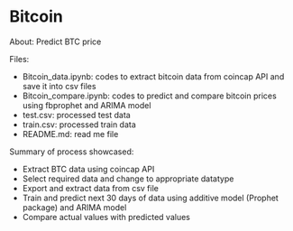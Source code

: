 # Bitcoin
About: Predict BTC price

Files: 
- Bitcoin_data.ipynb: codes to extract bitcoin data from coincap API and save it into csv files
- Bitcoin_compare.ipynb: codes to predict and compare bitcoin prices using fbprophet and ARIMA model
- test.csv: processed test data
- train.csv: processed train data
- README.md: read me file

Summary of process showcased:
- Extract BTC data using coincap API
- Select required data and change to appropriate datatype
- Export and extract data from csv file
- Train and predict next 30 days of data using additive model (Prophet package) and ARIMA model
- Compare actual values with predicted values
